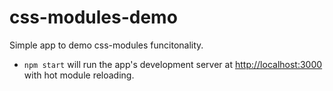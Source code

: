 # css-modules-demo

Simple app to demo css-modules funcitonality.

* `npm start` will run the app's development server at [http://localhost:3000](http://localhost:3000) with hot module reloading.
